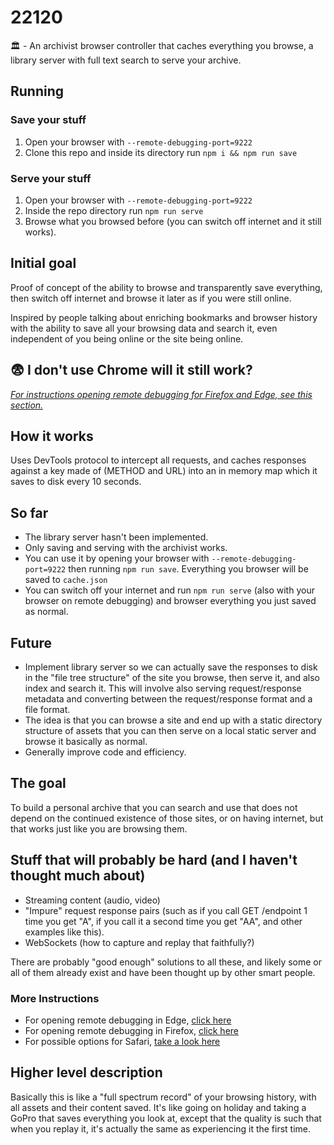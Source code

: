 # 22120

:classical_building: - An archivist browser controller that caches everything you browse, a library server with full text search to serve your archive. 

## Running

### Save your stuff

1. Open your browser with `--remote-debugging-port=9222` 
2. Clone this repo and inside its directory run `npm i && npm run save`

### Serve your stuff

1. Open your browser with `--remote-debugging-port=9222` 
2. Inside the repo directory run `npm run serve`
3. Browse what you browsed before (you can switch off internet and it still works).

## Initial goal

Proof of concept of the ability to browse and transparently save everything, then switch off internet and browse it later as if you were still online.

Inspired by people talking about enriching bookmarks and browser history with the ability to save all your browsing data and search it, even independent of you being online or the site being online.

## :fearful: I don't use Chrome will it still work?

*[For instructions opening remote debugging for Firefox and Edge, see this section.](#more-instructions)*

## How it works

Uses DevTools protocol to intercept all requests, and caches responses against a key made of (METHOD and URL) into an in memory map which it saves to disk every 10 seconds.

## So far

- The library server hasn't been implemented.
- Only saving and serving with the archivist works. 
- You can use it by opening your browser with `--remote-debugging-port=9222` then running `npm run save`. Everything you browser will be saved to `cache.json`
- You can switch off your internet and run `npm run serve` (also with your browser on remote debugging) and browser everything you just saved as normal.

## Future

- Implement library server so we can actually save the responses to disk in the "file tree structure" of the site you browse, then serve it, and also index and search it. This will involve also serving request/response metadata and converting between the request/response format and a file format. 
- The idea is that you can browse a site and end up with a static directory structure of assets that you can then serve on a local static server and browse it basically as normal. 
- Generally improve code and efficiency.

## The goal

To build a personal archive that you can search and use that does not depend on the continued existence of those sites, or on having internet, but that works just like you are browsing them.

## Stuff that will probably be hard (and I haven't thought much about)

- Streaming content (audio, video)
- "Impure" request response pairs (such as if you call GET /endpoint 1 time you get "A", if you call it a second time you get "AA", and other examples like this).
- WebSockets (how to capture and replay that faithfully?)

There are probably "good enough" solutions to all these, and likely some or all of them already exist and have been thought up by other smart people.

### More Instructions

- For opening remote debugging in Edge, [click here](https://docs.microsoft.com/en-us/microsoft-edge/devtools-protocol/)
- For opening remote debugging in Firefox, [click here](https://developer.mozilla.org/en-US/docs/Tools/Remote_Debugging)
- For possible options for Safari, [take a look here](https://github.com/google/ios-webkit-debug-proxy)

## Higher level description

Basically this is like a "full spectrum record" of your browsing history, with all assets and their content saved. It's like going on holiday and taking a GoPro that saves everything you look at, except that the quality is such that when you replay it, it's actually the same as experiencing it the first time.


